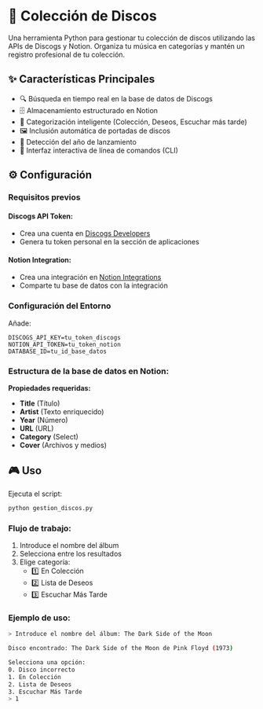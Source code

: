 # 🎵 Colección de Discos

Una herramienta Python para gestionar tu colección de discos utilizando las APIs de Discogs y Notion. Organiza tu música en categorías y mantén un registro profesional de tu colección.

## ✨ Características Principales
- 🔍 Búsqueda en tiempo real en la base de datos de Discogs
- 🗄️ Almacenamiento estructurado en Notion
- 📂 Categorización inteligente (Colección, Deseos, Escuchar más tarde)
- 🖼️ Inclusión automática de portadas de discos
- 📅 Detección del año de lanzamiento
- 🔄 Interfaz interactiva de línea de comandos (CLI)

## ⚙️ Configuración
### Requisitos previos
#### Discogs API Token:
- Crea una cuenta en [Discogs Developers](https://www.discogs.com/developers)
- Genera tu token personal en la sección de aplicaciones

#### Notion Integration:
- Crea una integración en [Notion Integrations](https://www.notion.so/my-integrations)
- Comparte tu base de datos con la integración

### Configuración del Entorno
Añade:
```
DISCOGS_API_KEY=tu_token_discogs
NOTION_API_TOKEN=tu_token_notion
DATABASE_ID=tu_id_base_datos
```

### Estructura de la base de datos en Notion:
**Propiedades requeridas:**
- **Title** (Título)
- **Artist** (Texto enriquecido)
- **Year** (Número)
- **URL** (URL)
- **Category** (Select)
- **Cover** (Archivos y medios)

## 🎮 Uso
Ejecuta el script:
```bash
python gestion_discos.py
```
### Flujo de trabajo:
1. Introduce el nombre del álbum
2. Selecciona entre los resultados
3. Elige categoría:
   - 1️⃣ En Colección
   - 2️⃣ Lista de Deseos
   - 3️⃣ Escuchar Más Tarde

### Ejemplo de uso:
```bash
> Introduce el nombre del álbum: The Dark Side of the Moon

Disco encontrado: The Dark Side of the Moon de Pink Floyd (1973)

Selecciona una opción:
0. Disco incorrecto
1. En Colección
2. Lista de Deseos
3. Escuchar Más Tarde
> 1
```
